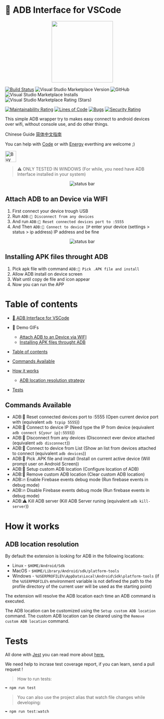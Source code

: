 # 🔌 ADB Interface for VSCode

<div style="text-align:center">

<img src="https://raw.githubusercontent.com/vinicioslc/adb-interface-vscode/production/media/icon.png" width="200" />

</div>

[![Build Status](https://img.shields.io/endpoint.svg?url=https%3A%2F%2Factions-badge.atrox.dev%2Fvinicioslc%2Fadb-interface-vscode%2Fbadge%3Fref%3Dproduction&style=flat-square)](https://actions-badge.atrox.dev/vinicioslc/adb-interface-vscode/goto?ref=production) ![Visual Studio Marketplace Version](https://img.shields.io/visual-studio-marketplace/v/vinicioslc.adb-interface-vscode?style=flat-square) ![GitHub](https://img.shields.io/github/license/vinicioslc/adb-interface-vscode?style=flat-square) ![Visual Studio Marketplace Installs](https://img.shields.io/visual-studio-marketplace/i/vinicioslc.adb-interface-vscode?style=flat-square) ![Visual Studio Marketplace Rating (Stars)](https://img.shields.io/visual-studio-marketplace/stars/vinicioslc.adb-interface-vscode?style=flat-square)
<a href="https://codeclimate.com/github/vinicioslc/adb-interface-vscode/maintainability">

[![Maintainability Rating](https://sonarcloud.io/api/project_badges/measure?project=vinicioslc_adb-interface-vscode&metric=sqale_rating)](https://sonarcloud.io/dashboard?id=vinicioslc_adb-interface-vscode) [![Lines of Code](https://sonarcloud.io/api/project_badges/measure?project=vinicioslc_adb-interface-vscode&metric=ncloc)](https://sonarcloud.io/dashboard?id=vinicioslc_adb-interface-vscode) [![Bugs](https://sonarcloud.io/api/project_badges/measure?project=vinicioslc_adb-interface-vscode&metric=bugs)](https://sonarcloud.io/dashboard?id=vinicioslc_adb-interface-vscode) [![Security Rating](https://sonarcloud.io/api/project_badges/measure?project=vinicioslc_adb-interface-vscode&metric=security_rating)](https://sonarcloud.io/dashboard?id=vinicioslc_adb-interface-vscode)

This simple ADB wrapper try to makes easy connect to android devices over wifi, without console use, and do other things.

Chinese Guide [简体中文指南](https://www.jianshu.com/p/fb8eebc8a2c0)

You can help with [Code](https://github.com/vinicioslc/adb-interface-vscode/issues) or with [Energy](https://www.paypal.com/cgi-bin/webscr?cmd=\_s-xclick&hosted_button_id=TKRZ7F4FV4QY4&source=url) everthing are welcome ;)

<a href='https://ko-fi.com/K3K424BR8' target='_blank'><img height='36' style='border:0px;height:36px;' src='https://storage.ko-fi.com/cdn/kofi3.png?v=3' border='0' alt='Buy Me a Coffee at ko-fi.com' /></a>

> ⚠️ ONLY TESTED IN WINDOWS (For while, you need have ADB Interface installed in your system)

<div style="text-align:center">

![status bar](https://raw.githubusercontent.com/vinicioslc/adb-interface-vscode/production/media/record1.gif)

</div>

## Attach ADB to an Device via WIFI

1.  First connect your device trough USB
2.  Run `ADB:📱 Disconnect from any devices`
3.  And run `ADB:📱 Reset connected devices port to :5555`
4.  And Then `ADB:📱 Connect to device IP` enter your device (settings > status > ip address) IP address and be fine

<div style="text-align:center">

![status bar](/media/install_apk_demo.gif)

</div>

## Installing APK files throught ADB

1. Pick apk file with command `ADB:📱 Pick .APK file and install `
2. Allow ADB install on device screen
3. Wait until copy de file and icon appear
4. Now you can run the APP

# Table of contents

<!--ts-->

-   [🔌 ADB Interface for VSCode](#-adb-interface-for-vscode)
-   📱 Demo GIFs
    -   [Attach ADB to an Device via WIFI](#attach-adb-to-an-device-via-wifi)
    -   [Installing APK files throught ADB](#installing-apk-files-throught-adb)
-   [Table of contents](#table-of-contents)
-   [Commands Available](#commands-available)
-   [How it works](#how-it-works)
    -   [ADB location resolution strategy](#adb-location-resolution)
-   [Tests](#tests)

      <!--te-->

## Commands Available

-   ADB:📱 Reset connected devices port to :5555 (Open current device port with (equivalent `adb tcpip 5555`))
-   ADB:📱 Connect to device IP (Need type the IP from device (equivalent `adb connect ${your ip}:5555`))
-   ADB:📱 Disconnect from any devices (Disconnect ever device attached (equivalent `adb disconnect`))
-   ADB:📱 Connect to device from List (Show an list from devices attached to connect (equivalent `adb devices`))
-   ADB:📱 Pick .APK file and install (Install on current active device (Will prompt user on Android Screen))
-   ADB:📱 Setup custom ADB location (Configure location of ADB)
-   ADB:📱 Remove custom ADB location (Clear custom ADB location)
-   ADB:🔥 Enable Firebase events debug mode (Run firebase events in debug mode)
-   ADB:🔥 Disable Firebase events debug mode (Run firebase events in debug mode)
-   ADB:⚠️ Kill ADB server (Kill ADB Server runing (equivalent `adb kill-server`))

# How it works

## ADB location resolution

By default the extension is looking for ADB in the following locations:

-   Linux - `$HOME/Android/Sdk`
-   MacOS - `$HOME/Library/Android/sdk/platform-tools`
-   Windows - `%USERPROFILE%\AppData\Local\Android\Sdk\platform-tools` (if the `%USERPROFILE%` environment variable is not defined the path to the profile directory of the current user will be used as the starting point)

The extension will resolve the ADB location each time an ADB command is executed.

The ADB location can be customized using the `Setup custom ADB location` command. The custom ADB location can be cleared using the `Remove custom ADB location` command.

# Tests

All done with [Jest](https://jestjs.io/) you can read more about [here.](https://jestjs.io/docs/en/getting-started.html)

We need help to incrase test coverage report, if you can learn, send a pull request !

> How to run tests:

```bash
➥ npm run test
```

> You can also use the project alias that watch file changes while developing:

```bash
➥ npm run test:watch
```
